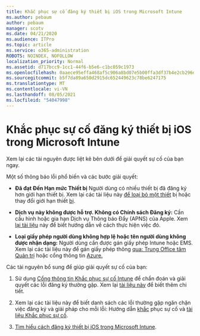 ```yaml
---
title: Khắc phục sự cố đăng ký thiết bị iOS trong Microsoft Intune
ms.author: pebaum
author: pebaum
manager: scotv
ms.date: 04/21/2020
ms.audience: ITPro
ms.topic: article
ms.service: o365-administration
ROBOTS: NOINDEX, NOFOLLOW
localization_priority: Normal
ms.assetid: d717bcc9-1cc1-44f6-b5e6-c1bc059c1973
ms.openlocfilehash: 0aaece95effa468af5c906a8bd07e5b00ffa3df37b4e2cb296d64108efec94e9
ms.sourcegitcommit: b5f7da89a650d2915dc652449623c78be6247175
ms.translationtype: MT
ms.contentlocale: vi-VN
ms.lasthandoff: 08/05/2021
ms.locfileid: "54047998"
---
```

# <a name="troubleshoot-issues-with-enrolling-ios-devices-in-microsoft-intune"></a>Khắc phục sự cố đăng ký thiết bị iOS trong Microsoft Intune

Xem lại các tài nguyên được liệt kê bên dưới để giải quyết sự cố của bạn ngay. 
  
Một số thông báo lỗi phổ biến và các bước giải quyết:
  
- **Đã đạt Đến Hạn mức Thiết bị** Người dùng có nhiều thiết bị đã đăng ký hơn giới hạn thiết bị. Xem lại các tài liệu này [để loại bỏ một thiết](https://docs.microsoft.com/intune/devices-wipe) bị hoặc thay đổi giới hạn thiết [bị](https://docs.microsoft.com/intune/enrollment-restrictions-set#set-device-limit-restrictions).
    
- **Dịch vụ này không được hỗ trợ. Không có Chính sách Đăng ký:** Cần cấu hình hoặc gia hạn Dịch vụ Thông báo Đẩy (APNS) của Apple. Xem [lại tài liệu](https://docs.microsoft.com/intune/apple-mdm-push-certificate-get) này để biết hướng dẫn về cách thực hiện việc đó. 
    
- **Loại giấy phép người dùng không hợp lệ hoặc tên người dùng không được nhận dạng:** Người dùng cần được gán giấy phép Intune hoặc EMS. Xem lại các tài liệu này để gán giấy phép thông [qua: Trung Office tâm Quản trị](https://docs.microsoft.com/intune/licenses-assign) hoặc cổng thông tin [Azure.](https://docs.microsoft.com/azure/active-directory/license-users-groups)
    
Các tài nguyên bổ sung để giúp giải quyết sự cố của bạn:
  
1. Sử dụng [Cổng thông tin Khắc phục sự cố Intune](https://devicemanagement.microsoft.com/#blade/Microsoft_Intune_DeviceSettings/TroubleshootBlade) để chẩn đoán và giải quyết các lỗi đăng ký thường gặp. Xem lại [tài liệu này](https://docs.microsoft.com/intune/help-desk-operators) để biết thêm chi tiết. 
    
2. Xem lại các tài liệu này để biết danh sách các lỗi thường gặp ngăn chặn việc đăng ký và giải pháp cho mỗi lỗi: Hướng dẫn [khắc](https://support.microsoft.com/help/4039809/troubleshooting-ios-device-enrollment-in-intune) phục sự cố và [tài liệu Khắc phục sự cố](https://docs.microsoft.com/troubleshoot/mem/intune/troubleshoot-device-enrollment-in-intune).
    
3. [Tìm hiểu cách đăng ký thiết bị iOS trong Microsoft Intune](https://docs.microsoft.com/intune/ios-enroll).
    

